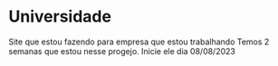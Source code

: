 # Universidade
Site que estou fazendo para empresa que estou trabalhando 
Temos 2 semanas que estou nesse progejo.
Inicie ele dia 08/08/2023
